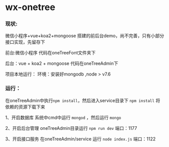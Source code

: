 # wx-onetree
### 现状:
微信小程序+vue+koa2+mongoose 搭建的前后台demo，尚不完善，只有小部分接口实现，先留存下

前台:微信小程序 代码在oneTreeFont文件夹下

后台：vue + koa2 + mongoose 代码在oneTreeAdmin下

项目本地运行：
环境：安装好mongodb ,node > v7.6

### 运行：  
在oneTreeAdmin中执行```npm install```，然后进入service目录下 ```npm install```  将依赖的资源下载下来  

1、开启数据库 系统中cmd中运行 ```mongod``` ，然后运行 ```mongo```

2、开启后台管理 oneTreeAdmin目录运行 ```npm run dev``` 端口：1177

3、开启接口服务 在oneTreeAdmin/service 运行 ```node index.js``` 端口：1122





